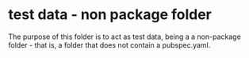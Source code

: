 # test data - non package folder

The purpose of this folder is to act as test data, being a
a non-package folder - that is, a folder that does not contain
a pubspec.yaml.
